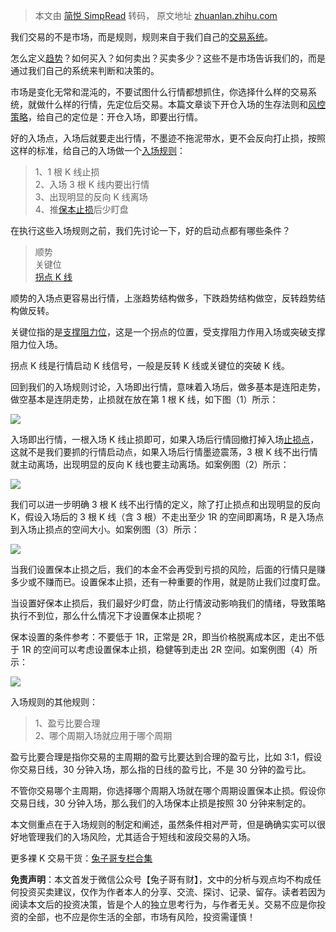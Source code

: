 > 本文由 [简悦 SimpRead](http://ksria.com/simpread/) 转码， 原文地址 [zhuanlan.zhihu.com](https://zhuanlan.zhihu.com/p/30592828821)

我们交易的不是市场，而是规则，规则来自于我们自己的[交易系统](https://zhida.zhihu.com/search?content_id=255141034&content_type=Article&match_order=1&q=%E4%BA%A4%E6%98%93%E7%B3%BB%E7%BB%9F&zhida_source=entity)。

怎么定义[趋势](https://zhida.zhihu.com/search?content_id=255141034&content_type=Article&match_order=1&q=%E8%B6%8B%E5%8A%BF&zhida_source=entity)？如何买入？如何卖出？买卖多少？这些不是市场告诉我们的，而是通过我们自己的系统来判断和决策的。

市场是变化无常和混沌的，不要试图什么行情都想抓住，你选择什么样的交易系统，就做什么样的行情，先定位后交易。本篇文章谈下开仓入场的生存法则和[风控策略](https://zhida.zhihu.com/search?content_id=255141034&content_type=Article&match_order=1&q=%E9%A3%8E%E6%8E%A7%E7%AD%96%E7%95%A5&zhida_source=entity)，给自己的定位是：开仓入场，即要出行情。

好的入场点，入场后就要走出行情，不墨迹不拖泥带水，更不会反向打止损，按照这样的标准，给自己的入场做一个[入场规则](https://zhida.zhihu.com/search?content_id=255141034&content_type=Article&match_order=1&q=%E5%85%A5%E5%9C%BA%E8%A7%84%E5%88%99&zhida_source=entity)：

> 1、1 根 K 线止损  
> 2、入场 3 根 K 线内要出行情  
> 3、出现明显的反向 K 线离场  
> 4、推[保本止损](https://zhida.zhihu.com/search?content_id=255141034&content_type=Article&match_order=1&q=%E4%BF%9D%E6%9C%AC%E6%AD%A2%E6%8D%9F&zhida_source=entity)后少盯盘

在执行这些入场规则之前，我们先讨论一下，好的启动点都有哪些条件？

> 顺势  
> 关键位  
> [拐点 K 线](https://zhida.zhihu.com/search?content_id=255141034&content_type=Article&match_order=1&q=%E6%8B%90%E7%82%B9K%E7%BA%BF&zhida_source=entity)

顺势的入场点更容易出行情，上涨趋势结构做多，下跌趋势结构做空，反转趋势结构做反转。

关键位指的是[支撑阻力位](https://zhida.zhihu.com/search?content_id=255141034&content_type=Article&match_order=1&q=%E6%94%AF%E6%92%91%E9%98%BB%E5%8A%9B%E4%BD%8D&zhida_source=entity)，这是一个拐点的位置，受支撑阻力作用入场或突破支撑阻力位入场。

拐点 K 线是行情启动 K 线信号，一般是反转 K 线或关键位的突破 K 线。

回到我们的入场规则讨论，入场即出行情，意味着入场后，做多基本是连阳走势，做空基本是连阴走势，止损就在放在第 1 根 K 线，如下图（1）所示：

![](https://pic4.zhimg.com/v2-c4e583e6653f898f74a572b91834317f_r.jpg)

入场即出行情，一根入场 K 线止损即可，如果入场后行情回撤打掉入场[止损点](https://zhida.zhihu.com/search?content_id=255141034&content_type=Article&match_order=1&q=%E6%AD%A2%E6%8D%9F%E7%82%B9&zhida_source=entity)，这就不是我们要抓的行情启动点，如果入场后行情墨迹震荡，3 根 K 线不出行情就主动离场，出现明显的反向 K 线也要主动离场。如案例图（2）所示：

![](https://pic1.zhimg.com/v2-2ad63bb794ae961b215399fffd706636_r.jpg)

我们可以进一步明确 3 根 K 线不出行情的定义，除了打止损点和出现明显的反向 K，假设入场后的 3 根 K 线（含 3 根）不走出至少 1R 的空间即离场，R 是入场点到入场止损点的空间大小。如案例图（3）所示：

![](https://pic3.zhimg.com/v2-8be5cc63cb7004eabc62b940eb3561e0_r.jpg)

当我们设置保本止损之后，我们的本金不会再受到亏损的风险，后面的行情只是赚多少或不赚而已。设置保本止损，还有一种重要的作用，就是防止我们过度盯盘。

当设置好保本止损后，我们最好少盯盘，防止行情波动影响我们的情绪，导致策略执行不到位，那么什么情况下才设置保本止损呢？

保本设置的条件参考：不要低于 1R，正常是 2R，即当价格脱离成本区，走出不低于 1R 的空间可以考虑设置保本止损，稳健等到走出 2R 空间。如案例图（4）所示：

![](https://pic3.zhimg.com/v2-69672243529b066b9e1f1a57fb5f45e6_r.jpg)

入场规则的其他规则：

> 1、盈亏比要合理  
> 2、哪个周期入场就应用于哪个周期

盈亏比要合理是指你交易的主周期的盈亏比要达到合理的盈亏比，比如 3:1，假设你交易日线，30 分钟入场，那么指的日线的盈亏比，不是 30 分钟的盈亏比。

不管你交易哪个主周期，你选择哪个周期入场就在哪个周期设置保本止损。假设你交易日线，30 分钟入场，那么我们的入场保本止损是按照 30 分钟来制定的。

本文侧重点在于入场规则的制定和阐述，虽然条件相对严苛，但是确确实实可以很好地管理我们的入场风险，尤其适合于短线和波段交易的入场。

更多裸 K 交易干货：[兔子哥专栏合集](https://link.zhihu.com/?target=https%3A//mp.weixin.qq.com/mp/appmsgalbum%3F__biz%3DMzIwODE5NDQ5Nw%3D%3D%26action%3Dgetalbum%26album_id%3D3368904306950848513%26scene%3D21%23wechat_redirect)

**免责声明**：本文首发于微信公众号【兔子哥有财】，文中的分析与观点均不构成任何投资买卖建议，仅作为作者本人的分享、交流、探讨、记录、留存。读者若因为阅读本文后的投资决策，皆是个人的独立思考行为，与作者无关。交易不应是你投资的全部，也不应是你生活的全部，市场有风险，投资需谨慎！